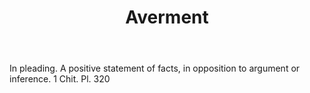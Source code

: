 ---
title: Averment
permalink: "/definitions/averment.html"
body: In pleading. A positive statement of facts, in opposition to argument or inference.
  1 Chit. Pl. 320
published_at: '2018-07-07'
layout: post
---